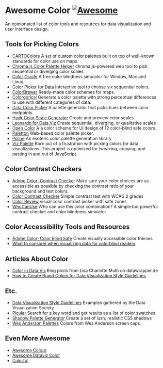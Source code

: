 # Awesome Color [![Awesome](https://awesome.re/badge-flat.svg)](https://awesome.re)

An opinionated list of color tools and resources for data visualization and user interface design.


## Tools for Picking Colors

- [CARTOColors](https://carto.com/carto-colors) A set of custom color palettes built on top of well-known standards for color use on maps.
- [Chroma.js Color Palette Helper](https://gka.github.io/palettes) chroma.js-powered web tool to pick sequential or diverging color scales
- [Color Oracle](http://tristen.ca/hcl-picker/) A free color blindness simulator for Window, Mac and Linux.
- [Color Picker for Data](http://tristen.ca/hcl-picker/) Interactive tool to choose six sequential colors.
- [ColorBrewer](http://colorbrewer2.org) Ready-made color schemes for maps.
- [Colorgorical](http://vrl.cs.brown.edu/color) Generate a color palette with strong perceptual differences to use with different categories of data.
- [Data Color Picker](https://learnui.design/tools/data-color-picker.html) A palette generator that picks hues between color endpoints.
- [Hayk Color Scale Generator](https://hihayk.github.io/scale/) Create and preview color scales.
- [Leonardo for Data Viz](https://leonardocolor.io/scales.html) Create sequential, diverging, or qualitative scales
- [Open Color](https://yeun.github.io/open-color/) A a color scheme for UI design of 12 color-blind safe colors.
- [Paletton](http://paletton.com/) Web-based color palette picker.
- [Poline](https://meodai.github.io/poline/) An esoteric color palette generation library
- [Viz Palette](https://projects.susielu.com/viz-palette) Born out of a frustration with picking colors for data visualizations. This project is optimized for tweaking, copying, and pasting in and out of JavaScript.


## Color Contrast Checkers

- [Adobe Color: Contrast Checker](https://color.adobe.com/create/color-contrast-analyzer) Make sure your color choices are as accessible as possible by checking the contrast ratio of your background and text colors.
- [Color Contrast Checker](https://marijohannessen.github.io/color-contrast-checker/) Simple contrast test with WCAG 2 grades
- [Color Review](https://color.review) visual color contrast picker with safe zones
- [WhoCanUse](https://www.whocanuse.com/) Who can use this color combination? A simple but powerful contrast checker and color blindness simulator


## Color Accessibility Tools and Resources
- [Adobe Color: Color Blind Safe](https://color.adobe.com/create/color-accessibility) Create visually accessible color themes
- [What to consider when visualizing data for colorblind readers](https://blog.datawrapper.de/colorblindness-part2/) 


## Articles About Color
- [Color in Data Vis](https://blog.datawrapper.de/category/color-in-data-vis/) Blog posts from Lisa Charlotte Muth on datawrapper.de
- [How to Create Brand Colors for Data Visualization Style Guidelines](https://nightingaledvs.com/how-to-create-brand-colors-for-data-visualization-style-guidelines/)


## Etc.
- [Data Visualization Style Guidelines](https://docs.google.com/spreadsheets/d/1F1gm5QLXh3USC8ZFx_M9TXYxmD-X5JLDD0oJATRTuIE/edit#gid=1679646668) Examples gathered by the Data Visualization Society
- [Picular](https://picular.co) Search for a key word and get results as a list of color swatches
- [Shadow Palette Generator](https://www.joshwcomeau.com/shadow-palette/) Create a set of lush, realistic CSS shadows
- [Wes Anderson Palettes](https://wesandersonpalettes.tumblr.com) Colors from Wes Anderson screen caps

## Even More Awesome
- [Awesome Colour](https://github.com/colour-science/awesome-colour)
- [Awesome Dataviz Color](https://github.com/SuperMayo/awesome-dataviz-color)
- [Colorful](https://github.com/Siddharth11/Colorful)
